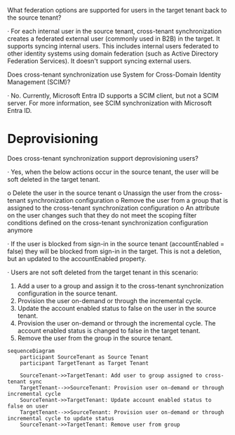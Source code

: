 <!-- PageHeader="Integration" -->

What federation options are supported for users in the target tenant back to the source tenant?

· For each internal user in the source tenant, cross-tenant synchronization creates a federated external user (commonly used in B2B) in the target. It supports syncing internal users. This includes internal users federated to other identity systems using domain federation (such as Active Directory Federation Services). It doesn't support syncing external users.

Does cross-tenant synchronization use System for Cross-Domain Identity Management (SCIM)?

· No. Currently, Microsoft Entra ID supports a SCIM client, but not a SCIM server. For more information, see SCIM synchronization with Microsoft Entra ID.

# Deprovisioning

Does cross-tenant synchronization support deprovisioning users?

· Yes, when the below actions occur in the source tenant, the user will be soft deleted in the target tenant.

o Delete the user in the source tenant
o Unassign the user from the cross-tenant synchronization configuration
o Remove the user from a group that is assigned to the cross-tenant synchronization configuration
o An attribute on the user changes such that they do not meet the scoping filter conditions defined on the cross-tenant synchronization configuration anymore

· If the user is blocked from sign-in in the source tenant (accountEnabled = false) they will be blocked from sign-in in the target. This is not a deletion, but an updated to the accountEnabled property.

· Users are not soft deleted from the target tenant in this scenario:

1. Add a user to a group and assign it to the cross-tenant synchronization configuration in the source tenant.
2. Provision the user on-demand or through the incremental cycle.
3. Update the account enabled status to false on the user in the source tenant.
4. Provision the user on-demand or through the incremental cycle. The account enabled status is changed to false in the target tenant.
5. Remove the user from the group in the source tenant.

```mermaid
sequenceDiagram
    participant SourceTenant as Source Tenant
    participant TargetTenant as Target Tenant

    SourceTenant->>TargetTenant: Add user to group assigned to cross-tenant sync
    TargetTenant-->>SourceTenant: Provision user on-demand or through incremental cycle
    SourceTenant->>TargetTenant: Update account enabled status to false on user
    TargetTenant-->>SourceTenant: Provision user on-demand or through incremental cycle to update status
    SourceTenant->>TargetTenant: Remove user from group
```